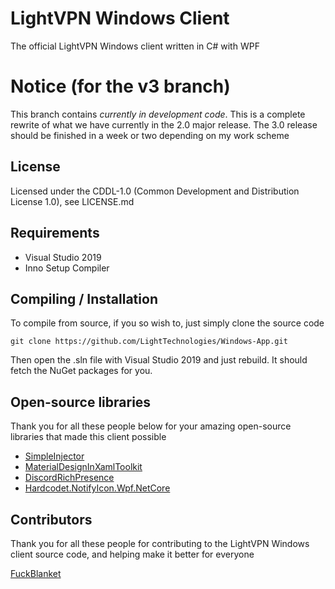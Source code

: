 # LightVPN Windows Client
The official LightVPN Windows client written in C# with WPF

# Notice (for the v3 branch)
This branch contains *currently in development code*. This is a complete rewrite of what we have currently in the 2.0 major release.
The 3.0 release should be finished in a week or two depending on my work scheme

## License
Licensed under the CDDL-1.0 (Common Development and Distribution License 1.0), see LICENSE.md

## Requirements
- Visual Studio 2019
- Inno Setup Compiler

## Compiling / Installation
To compile from source, if you so wish to, just simply clone the source code

```
git clone https://github.com/LightTechnologies/Windows-App.git
```

Then open the .sln file with Visual Studio 2019 and just rebuild. It should fetch the NuGet packages for you.

## Open-source libraries
Thank you for all these people below for your amazing open-source libraries that made this client possible

- [SimpleInjector](https://github.com/simpleinjector/SimpleInjector)
- [MaterialDesignInXamlToolkit](https://github.com/MaterialDesignInXAML/MaterialDesignInXamlToolkit)
- [DiscordRichPresence](https://github.com/Lachee/discord-rpc-csharp)
- [Hardcodet.NotifyIcon.Wpf.NetCore](https://github.com/HavenDV/H.NotifyIcon.WPF)

## Contributors
Thank you for all these people for contributing to the LightVPN Windows client source code, and helping make it better for everyone

[FuckBlanket](https://github.com/FuckBlanket)
